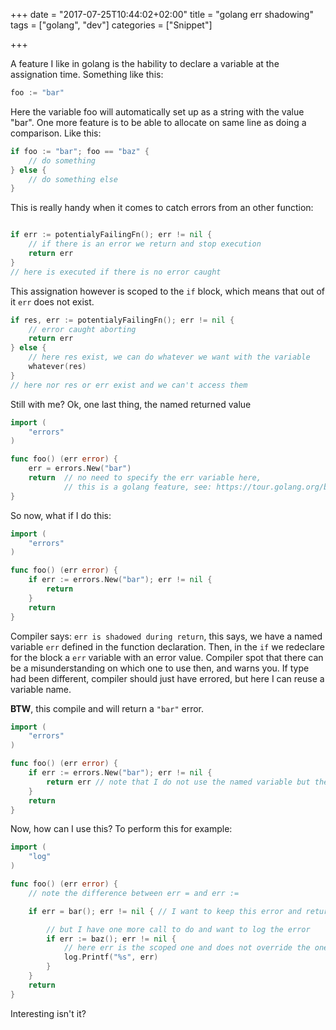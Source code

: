 +++
date = "2017-07-25T10:44:02+02:00"
title = "golang err shadowing"
tags = ["golang", "dev"]
categories = ["Snippet"]

+++

A feature I like in golang is the hability to declare a variable at the
assignation time. Something like this:

```go
foo := "bar"
```

Here the variable foo will automatically set up as a string with the value "bar".
One more feature is to be able to allocate on same line as doing a comparison.
Like this:

```go
if foo := "bar"; foo == "baz" {
	// do something
} else {
	// do something else
}
```

This is really handy when it comes to catch errors from an other function:

```go

if err := potentialyFailingFn(); err != nil {
	// if there is an error we return and stop execution
	return err
}
// here is executed if there is no error caught
```

This assignation however is scoped to the `if` block, which means that out of
it `err` does not exist.

```go
if res, err := potentialyFailingFn(); err != nil {
	// error caught aborting
	return err
} else {
	// here res exist, we can do whatever we want with the variable
	whatever(res)
}
// here nor res or err exist and we can't access them
```

Still with me? Ok, one last thing, the named returned value
```go
import (
	"errors"
)

func foo() (err error) {
	err = errors.New("bar")
	return	// no need to specify the err variable here,
	        // this is a golang feature, see: https://tour.golang.org/basics/7
}
```

So now, what if I do this:

```go
import (
	"errors"
)

func foo() (err error) {
	if err := errors.New("bar"); err != nil {
		return
	}
	return
}
```

Compiler says: `err is shadowed during return`, this says, we have a named
variable `err` defined in the function declaration. Then, in the `if` we
redeclare for the block a `err` variable with an error value. Compiler spot that
there can be a misunderstanding on which one to use then, and warns you.
If type had been different, compiler should just have errored, but here I can
reuse a variable name.

**BTW**, this compile and will return a `"bar"` error.
```go
import (
	"errors"
)

func foo() (err error) {
	if err := errors.New("bar"); err != nil {
		return err // note that I do not use the named variable but the scoped one.
	}
	return
}
```

Now, how can I use this? To perform this for example:

```go
import (
	"log"
)

func foo() (err error) {
	// note the difference between err = and err :=

	if err = bar(); err != nil { // I want to keep this error and return it

		// but I have one more call to do and want to log the error
		if err := baz(); err != nil {
			// here err is the scoped one and does not override the one returned
			log.Printf("%s", err)
		}
	}
	return
}
```

Interesting isn't it?

